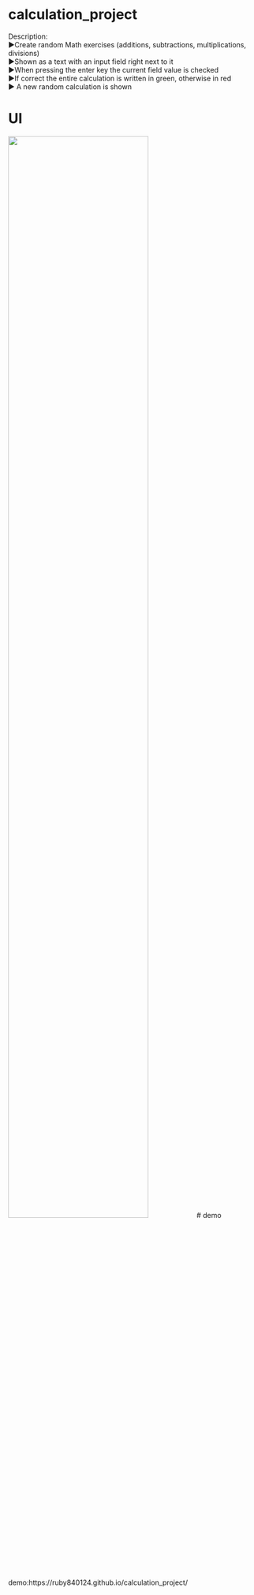 # calculation_project
Description:<br>
▶Create random Math exercises (additions, subtractions, multiplications,
divisions)<br>
▶Shown as a text with an input field right next to it<br>
▶When pressing the enter key the current field value is checked<br>
▶If correct the entire calculation is written in green, otherwise in red<br>
▶ A new random calculation is shown<br>
# UI
<img src="https://github.com/ruby840124/calculation_project/blob/master/UI/UI.JPG" width="75%" height="75%">
# demo
demo:https://ruby840124.github.io/calculation_project/
